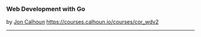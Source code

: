 ### Web Development with Go
by [Jon Calhoun](https://twitter.com/joncalhoun)
https://courses.calhoun.io/courses/cor_wdv2

---

